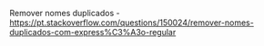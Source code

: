 Remover nomes duplicados - https://pt.stackoverflow.com/questions/150024/remover-nomes-duplicados-com-express%C3%A3o-regular
